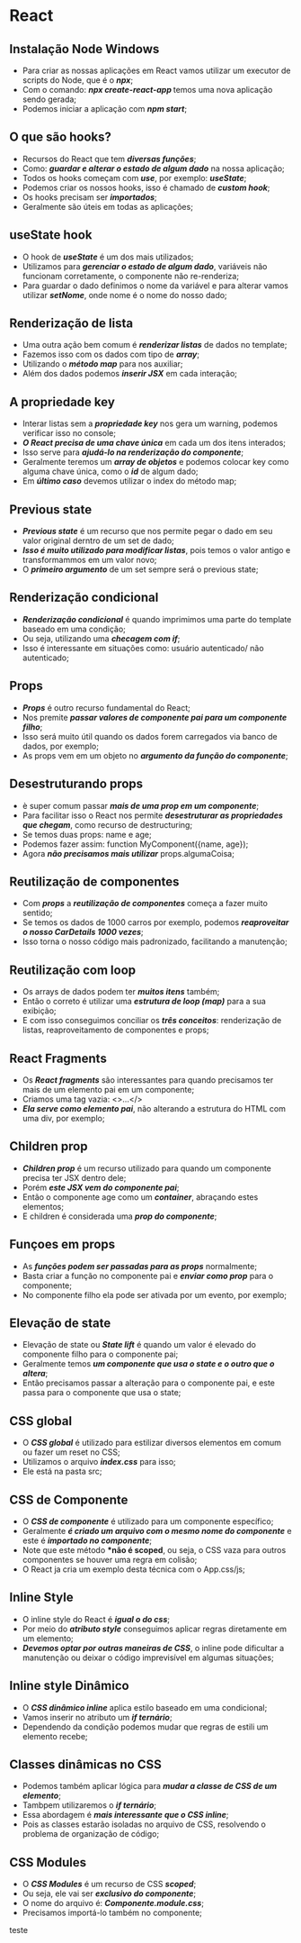 # **React**

## Instalação Node Windows

- Para criar as nossas aplicações em React vamos utilizar um executor de scripts do Node, que é o **_npx_**;
- Com o comando: **_npx create-react-app <nome>_** temos uma nova aplicação sendo gerada;
- Podemos iniciar a aplicação com **_npm start_**;

## O que são hooks?

- Recursos do React que tem **_diversas funções_**;
- Como: **_guardar e alterar o estado de algum dado_** na nossa aplicação;
- Todos os hooks começam com **_use_**, por exemplo: **_useState_**;
- Podemos criar os nossos hooks, isso é chamado de **_custom hook_**;
- Os hooks precisam ser **_importados_**;
- Geralmente são úteis em todas as aplicações;

## useState hook

- O hook de **_useState_** é um dos mais utilizados;
- Utilizamos para **_gerenciar o estado de algum dado_**, variáveis não funcionam corretamente, o componente não re-renderiza;
- Para guardar o dado definimos o nome da variável e para alterar vamos utilizar **_setNome_**, onde nome é o nome do nosso dado;

## Renderização de lista

- Uma outra ação bem comum é **_renderizar listas_** de dados no template;
- Fazemos isso com os dados com tipo de **_array_**;
- Utilizando o **_método map_** para nos auxiliar;
- Além dos dados podemos **_inserir JSX_** em cada interação;

## A propriedade key

- Interar listas sem a **_propriedade key_** nos gera um warning, podemos verificar isso no console;
- **_O React precisa de uma chave única_** em cada um dos itens interados;
- Isso serve para **_ajudá-lo na renderização do componente_**;
- Geralmente teremos um **_array de objetos_** e podemos colocar key como alguma chave única, como o **_id_** de algum dado;
- Em **_último caso_** devemos utilizar o index do método map;

## Previous state

- **_Previous state_** é um recurso que nos permite pegar o dado em seu valor original derntro de um set de dado;
- **_Isso é muito utilizado para modificar listas_**, pois temos o valor antigo e transformammos em um valor novo;
- O **_primeiro argumento_** de um set sempre será o previous state;

## Renderização condicional

- **_Renderização condicional_** é quando imprimimos uma parte do template baseado em uma condição;
- Ou seja, utilizando uma **_checagem com if_**;
- Isso é interessante em situações como: usuário autenticado/ não autenticado;

## Props

- **_Props_** é outro recurso fundamental do React;
- Nos premite **_passar valores de componente pai para um componente filho_**;
- Isso será muito útil quando os dados forem carregados via banco de dados, por exemplo;
- As props vem em um objeto no **_argumento da função do componente_**;

## Desestruturando props

- è super comum passar **_mais de uma prop em um componente_**;
- Para facilitar isso o React nos permite **_desestruturar as propriedades que chegam_**, como recurso de destructuring;
- Se temos duas props: name e age;
- Podemos fazer assim: function MyComponent({name, age});
- Agora **_não precisamos mais utilizar_** props.algumaCoisa;

## Reutilização de componentes

- Com **_props_** a **_reutilização de componentes_** começa a fazer muito sentido;
- Se temos os dados de 1000 carros por exemplo, podemos **_reaproveitar o nosso CarDetails 1000 vezes_**;
- Isso torna o nosso código mais padronizado, facilitando a manutenção;

## Reutilização com loop

- Os arrays de dados podem ter **_muitos itens_** também;
- Então o correto é utilizar uma **_estrutura de loop (map)_** para a sua exibição;
- E com isso conseguimos conciliar os **_três conceitos_**: renderização de listas, reaproveitamento de componentes e props;

## React Fragments

- Os **_React fragments_** são interessantes para quando precisamos ter mais de um elemento pai em um componente;
- Criamos uma tag vazia: <>...</>
- **_Ela serve como elemento pai_**, não alterando a estrutura do HTML com uma div, por exemplo;

## Children prop

- **_Children prop_** é um recurso utilizado para quando um componente precisa ter JSX dentro dele;
- Porém **_este JSX vem do componente pai_**;
- Então o componente age como um **_container_**, abraçando estes elementos;
- E children é considerada uma **_prop do componente_**;

## Funçoes em props

- As **_funções podem ser passadas para as props_** normalmente;
- Basta criar a função no componente pai e **_enviar como prop_** para o componente;
- No componente filho ela pode ser ativada por um evento, por exemplo;

## Elevação de state

- Elevação de state ou **_State lift_** é quando um valor é elevado do componente filho para o componente pai;
- Geralmente temos **_um componente que usa o state e o outro que o altera_**;
- Então precisamos passar a alteração para o componente pai, e este passa para o componente que usa o state;

## CSS global

- O **_CSS global_** é utilizado para estilizar diversos elementos em comum ou fazer um reset no CSS;
- Utilizamos o arquivo **_index.css_** para isso;
- Ele está na pasta src;

## CSS de Componente

- O **_CSS de componente_** é utilizado para um componente específico;
- Geralmente **_é criado um arquivo com o mesmo nome do componente_** e este é **_importado no componente_**;
- Note que este método **\*não é scoped**, ou seja, o CSS vaza para outros componentes se houver uma regra em colisão;
- O React ja cria um exemplo desta técnica com o App.css/js;

## Inline Style

- O inline style do React é **_igual o do css_**;
- Por meio do **_atributo style_** conseguimos aplicar regras diretamente em um elemento;
- **_Devemos optar por outras maneiras de CSS_**, o inline pode dificultar a manutenção ou deixar o código imprevisível em algumas situações;

## Inline style Dinâmico

- O **_CSS dinâmico inline_** aplica estilo baseado em uma condicional;
- Vamos inserir no atributo um **_if ternário_**;
- Dependendo da condição podemos mudar que regras de estili um elemento recebe;

## Classes dinâmicas no CSS

- Podemos também aplicar lógica para **_mudar a classe de CSS de um elemento_**;
- Tambpem utilizaremos o **_if ternário_**;
- Essa abordagem é **_mais interessante que o CSS inline_**;
- Pois as classes estarão isoladas no arquivo de CSS, resolvendo o problema de organização de código;

## CSS Modules

- O **_CSS Modules_** é um recurso de CSS **_scoped_**;
- Ou seja, ele vai ser **_exclusivo do componente_**;
- O nome do arquivo é: **_Componente.module.css_**;
- Precisamos importá-lo também no componente;

teste
